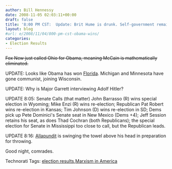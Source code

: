 ```yaml
---
author: Bill Hennessy
date: 2008-11-05 02:03:11+00:00
draft: false
title: '8:00 PM CST:  Update: Brit Hume is drunk. Self-government remains on life-support'
layout: blog
#url: e/2008/11/04/800-pm-cst-obama-wins/
categories:
- Election Results
---
```


<strike>Fox New just called Ohio for Obama, meaning McCain is mathematically eliminated. </strike>

 

UPDATE: Looks like Obama has won [Florida](https://abcnews.go.com/politics/elections/?category=Florida). Michigan and Minnesota have gone communist, joining Wisconsin.

 

UPDATE: Why is Major Garrett interviewing Adolf Hitler?

 

UPDATE 8:05: Senate Calls (that matter) John Barrasso (R) wins special election in Wyoming; Mike Enzi (R) wins re-election; Republican Pat Robert wins re-election in Kansas; Tim Johnson (D) wins re-election in SD; Dems pick up Pete Dominici's Senate seat in New Mexico (Dems +4); Jeff Session retains his seat, as does Thad Cochran (both Republicans); the special election for Senate in Mississippi too close to call, but the Republican leads.

 

UPDATE 8:16: [Allapundit](https://hotair.com/archives/2008/11/04/round-three-co-nm/) is swinging the towel above his head in preparation for throwing. 

 

Good night, comrades. 

 

Technorati Tags: [election results](https://technorati.com/tags/election%20results),[Marxism in America](https://technorati.com/tags/Marxism%20in%20America)
